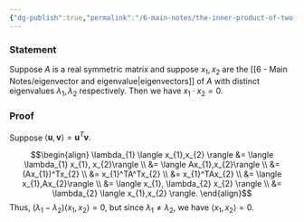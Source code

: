 ```yaml
---
{"dg-publish":true,"permalink":"/6-main-notes/the-inner-product-of-two-eigenvectors-with-distinct-eigenvalues-of-a-matrix-is-zero/","tags":["linear_algebra","info"]}
---
```


### Statement

Suppose $A$ is a real symmetric matrix and suppose $x_{1},x_{2}$ are the [[6 - Main Notes/eigenvector and eigenvalue\|eigenvectors]] of $A$ with distinct eigenvalues $\lambda_{1},\lambda_{2}$ respectively. Then we have $x_{1}\cdot x_{2}=0$. 

### Proof

Suppose $\langle \mathbf{u}, \mathbf{v} \rangle= \mathbf{u}^T\mathbf{v}.$

$$\begin{align}
\lambda_{1} \langle x_{1},x_{2} \rangle &= \langle \lambda_{1} x_{1}, x_{2}\rangle \\
&= \langle Ax_{1},x_{2}\rangle \\
&= (Ax_{1})^Tx_{2} \\
&= x_{1}^TA^Tx_{2} \\
&= x_{1}^TAx_{2} \\
&= \langle x_{1},Ax_{2}\rangle \\
&= \langle x_{1}, \lambda_{2} x_{2} \rangle \\
&= \lambda_{2} \langle x_{1},x_{2} \rangle.
\end{align}$$
Thus, $(\lambda_{1}-\lambda_{2})\langle x_{1},x_{2} \rangle=0$, but since $\lambda_{1} \neq \lambda_{2}$, we have $\langle x_{1},x_{2} \rangle =0$.